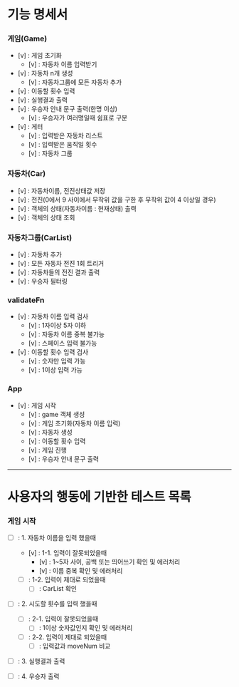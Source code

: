 # 기능 명세서

### 게임(Game)

- [v] : 게임 초기화
  - [v] : 자동차 이름 입력받기
- [v] : 자동차 n개 생성
  - [v] : 자동차그룹에 모든 자동차 추가
- [v] : 이동할 횟수 입력
- [v] : 실행결과 출력
- [v] : 우승자 안내 문구 출력(한명 이상)
  - [v] : 우승자가 여러명일때 쉼표로 구분
- [v] : 게터
  - [v] : 입력받은 자동차 리스트
  - [v] : 입력받은 움직일 횟수
  - [v] : 자동차 그룹

### 자동차(Car)

- [v] : 자동차이름, 전진상태값 저장
- [v] : 전진(0에서 9 사이에서 무작위 값을 구한 후 무작위 값이 4 이상일 경우)
- [v] : 객체의 상태(자동차이름 : 현재상태) 출력
- [v] : 객체의 상태 조회

### 자동차그룹(CarList)

- [v] : 자동차 추가
- [v] : 모든 자동차 전진 1회 트리거
- [v] : 자동차들의 전진 결과 출력
- [v] : 우승자 필터링

### validateFn

- [v] : 자동차 이름 입력 검사
  - [v] : 1자이상 5자 이하
  - [v] : 자동차 이름 중복 불가능
  - [v] : 스페이스 입력 불가능
- [v] : 이동할 횟수 입력 검사
  - [v] : 숫자만 입력 가능
  - [v] : 1이상 입력 가능

### App

- [v] : 게임 시작
  - [v] : game 객체 생성
  - [v] : 게임 초기화(자동차 이름 입력)
  - [v] : 자동차 생성
  - [v] : 이동할 횟수 입력
  - [v] : 게임 진행
  - [v] : 우승자 안내 문구 출력

---

# 사용자의 행동에 기반한 테스트 목록

### 게임 시작

- [ ] : 1. 자동차 이름을 입력 했을때

  - [v] : 1-1. 입력이 잘못되었을때
    - [v] : 1~5자 사이, 공백 또는 띄어쓰기 확인 및 에러처리
    - [v] : 이름 중복 확인 및 에러처리
  - [ ] : 1-2. 입력이 제대로 되었을때
    - [ ] : CarList 확인

- [ ] : 2. 시도할 횟수를 입력 했을때

  - [ ] : 2-1. 입력이 잘못되었을때
    - [ ] : 1이상 숫자값인지 확인 및 에러처리
  - [ ] : 2-2. 입력이 제대로 되었을때
    - [ ] : 입력값과 moveNum 비교

- [ ] : 3. 실행결과 출력

- [ ] : 4. 우승자 출력

